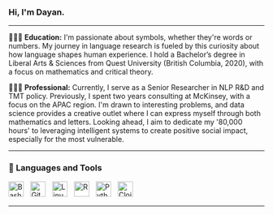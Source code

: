 ### Hi, I'm Dayan.

---

👨🏾‍🎓 **Education:** I'm passionate about symbols, whether they're words or numbers. My journey in language research is fueled by this curiosity about how language shapes human experience. I hold a Bachelor’s degree in Liberal Arts & Sciences from Quest University (British Columbia, 2020), with a focus on mathematics and critical theory.

👨🏽‍💼 **Professional:** Currently, I serve as a Senior Researcher in NLP R&D and TMT policy. Previously, I spent two years consulting at McKinsey, with a focus on the APAC region. I'm drawn to interesting problems, and data science provides a creative outlet where I can express myself through both mathematics and letters. Looking ahead, I aim to dedicate my '80,000 hours' to leveraging intelligent systems to create positive social impact, especially for the most vulnerable.

---

### 🧰 Languages and Tools

<img align="left" alt="Bash" width="30px" style="padding-right:10px;" src="https://cdn.jsdelivr.net/gh/devicons/devicon/icons/bash/bash-original.svg" />
<img align="left" alt="Git" width="30px" style="padding-right:10px;" src="https://cdn.jsdelivr.net/gh/devicons/devicon/icons/git/git-original.svg" />
<img align="left" alt="Linux" width="30px" style="padding-right:10px;" src="https://cdn.jsdelivr.net/gh/devicons/devicon/icons/linux/linux-original.svg" />
<img align="left" alt="R" width="30px" style="padding-right:10px;" src="https://cdn.jsdelivr.net/gh/devicons/devicon/icons/r/r-original.svg" />
<img align="left" alt="Python" width="30px" style="padding-right:10px;" src="https://cdn.jsdelivr.net/gh/devicons/devicon/icons/python/python-plain.svg" />
<img align="left" alt="Clojure" width="30px" style="padding-right:10px;" src="https://cdn.jsdelivr.net/gh/devicons/devicon/icons/clojure/clojure-original.svg" />

<br />
<br />

---
